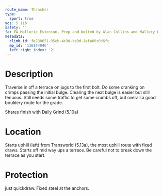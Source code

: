 ```yaml
---
route_name: Thrasher
type:
  sport: true
yds: 5.11b
safety: ''
fa: FA Mallorie Estenson, Prep and bolted by Alan Collins and Mallory Estenson
metadata:
  climb_id: fe230651-05cb-4c30-be3d-1efa80c0d6fc
  mp_id: '116144046'
  left_right_index: '2'
---
```

# Description
Traverse in off a terrace on jugs to the first bolt. Do some cranking on crimps passing the initial bulge. Clearing the next bulge is easier but still tenuous. Still needs some traffic to get some crumbs off, but overall a good bouldery route for the grade.

Shares finish with Daily Grind (5.10a)

# Location
Starts uphill (left) from Transworld (5.13a), the most uphill route with fixed draws. Starts off mid way ups a terrace. Be careful not to break down the terrace as you start.

# Protection
just quickdraw. Fixed steel at the anchors.
